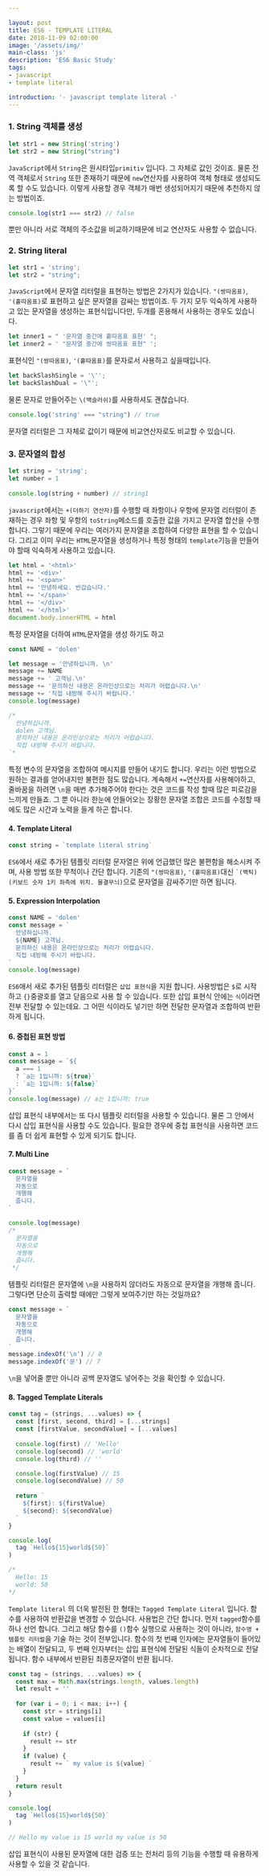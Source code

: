 ```yaml
---

layout: post
title: ES6 - TEMPLATE LITERAL
date: 2018-11-09 02:00:00
image: '/assets/img/'
main-class: 'js'
description: 'ES6 Basic Study'
tags: 
- javascript
- template literal

introduction: '- javascript template literal -'
---
```


### 1. String 객체를 생성
```javascript
let str1 = new String('string')
let str2 = new String("string")
```
`JavaScript`에서 `String`은 원시타입`primitiv` 입니다. 그 자체로 값인 것이죠. 물론 전역 객체로서 `String` 또한 존재하기 때문에 `new`연산자를 사용하여 객체 형태로 생성되도록 
할 수도 있습니다. 이렇게 사용할 경우 객체가 매번 생성되어지기 때문에 추천하지 않는 방법이죠. 

```javascript
console.log(str1 === str2) // false
``` 
뿐만 아니라 서로 객체의 주소값을 비교하기때문에 비교 연산자도 사용할 수 없습니다. 

### 2. String literal
```javascript
let str1 = 'string';
let str2 = "string";
```
`JavaScript`에서 문자열 리터럴을 표현하는 방법은 2가지가 있습니다. `"(쌍따옴표)`, `'(홑따옴표)`로 표현하고 싶은 문자열을 감싸는 방법이죠. 
두 가지 모두 익숙하게 사용하고 있는 문자열을 생성하는 표현식입니다만, 두개를 혼용해서 사용하는 경우도 있습니다. 

```javascript
let inner1 = " '문자열 중간에 홑따옴표 표현' ";
let inner2 = ' "문자열 중간에 쌍따옴표 표현" ';
```
표현식인 `"(쌍따옴표)`, `'(홑따옴표)`를 문자로서 사용하고 싶을때입니다. 

```javascript
let backSlashSingle = '\'';
let backSlashDual = '\"';
```
물론 문자로 만들어주는 `\(백슬러쉬)`를 사용하셔도 괜찮습니다. 

```javascript
console.log('string' === "string") // true
```
문자열 리터럴은 그 자체로 값이기 때문에 비교연산자로도 비교할 수 있습니다. 

### 3. 문자열의 합성

```javascript
let string = 'string';
let number = 1
    
console.log(string + number) // string1
```
`javascript`에서는 `+(더하기 연산자)`를 수행할 때 좌항이나 우항에 문자열 리터럴이 존재하는 경우 좌항 및 우항의 `toString`메소드를 호출한 값을 가지고 
문자열 합산을 수행 합니다. 그렇기 때문에 우리는 여러가지 문자열을 조합하여 다양한 표현을 할 수 있습니다. 그리고 이미 우리는 `HTML`문자열을 생성하거나 특정 형태의 
`template`기능을 만들어야 할때 익숙하게 사용하고 있습니다.

```javascript
let html = '<html>'
html += '<div>'
html += '<span>'
html += '안녕하세요. 반갑습니다.'
html += '</span>'
html += '</div>'
html += '</html>'
document.body.innerHTML = html
```
특정 문자열을 더하여 `HTML`문자열을 생성 하기도 하고

````javascript
const NAME = 'dolen'

let message = '안녕하십니까. \n'
message += NAME
message += ' 고객님.\n'
message += '문의하신 내용은 온라인상으로는 처리가 어렵습니다.\n'
message += '직접 내방해 주시기 바랍니다.'
console.log(message)

/*
  안녕하십니까.
  dolen 고객님.
  문의하신 내용은 온라인상으로는 처리가 어렵습니다.
  직접 내방해 주시기 바랍니다.
`*
````
특정 변수의 문자열을 조합하여 메시지를 만들어 내기도 합니다. 우리는 이런 방법으로 원하는 결과를 얻어내지만 불편한 점도 많습니다. 
계속해서 `+=`연산자를 사용해야하고, 줄바꿈을 하려면 `\n`을 매번 추가해주어야 한다는 것은 코드를 작성 할때 많은 피로감을 느끼게 만들죠. 
그 뿐 아니라 한눈에 안들어오는 장황한 문자열 조합은 코드를 수정할 때에도 많은 시간과 노력을 들게 하곤 합니다.

#### 4. Template Literal
```javascript
const string = `template literal string`
```
`ES6`에서 새로 추가된 템플릿 리터럴 문자열은 위에 언급했던 많은 불편함을 해소시켜 주며, 사용 방법 또한 무척이나 간단 합니다. 
기존의 `"(쌍따옴표)`, `'(홑따옴표)`대신 `` `(백틱)(키보드 숫자 1키 좌측에 위치. 물결무늬) ``으로 문자열을 감싸주기만 하면 됩니다.  

#### 5. Expression Interpolation
```javascript
const NAME = 'dolen'
const message = `
  안녕하십니까. 
  ${NAME} 고객님.
  문의하신 내용은 온라인상으로는 처리가 어렵습니다.
  직접 내방해 주시기 바랍니다.
`
console.log(message)
``` 
`ES6`애서 새로 추가된 템플릿 리터럴은 `삽입 표현식`을 지원 합니다. 사용방법은 `$`로 시작하고 `{}`중괄호를 열고 닫음으로 사용 할 수 있습니다. 
또한 삽입 표현식 안에는 `식`이라면 전부 전달할 수 있는데요. 그 어떤 식이라도 넣기만 하면 전달한 문자열과 조합하여 반환하게 됩니다.


#### 6. 중첩된 표현 방법
```javascript
const a = 1
const message = `${
  a === 1
  ? `a는 1입니까: ${true}`
  : `a는 1입니까: ${false}`
}`
console.log(message) // a는 1입니까: true
```
삽입 표현식 내부에서는 또 다시 템플릿 리터럴을 사용할 수 있습니다. 물론 그 안에서 다시 삽입 표현식을 사용할 수도 있습니다. 필요한 경우에 중첩 표현식을 사용하면 코드를 좀 더 쉽게 표현할 수 있게 되기도 합니다. 


#### 7. Multi Line 
```javascript
const message = `
  문자열을
  자동으로
  개행해
  줍니다.
`

console.log(message)
/*
  문자열을
  자동으로
  개행해
  줍니다.
 */
```
템플릿 리터럴은 문자열에 `\n`을 사용하지 않더라도 자동으로 문자열을 개행해 줍니다. 그렇다면 단순히 출력할 때에만 그렇게 보여주기만 하는 것일까요?

```javascript
const message = `
  문자열을
  자동으로
  개행해
  줍니다.
`
message.indexOf('\n') // 0
message.indexOf('문') // 7
```
`\n`을 넣어줄 뿐만 아니라 공백 문자열도 넣어주는 것을 확인할 수 있습니다. 

#### 8. Tagged Template Literals

```javascript
const tag = (strings, ...values) => {
  const [first, second, third] = [...strings]
  const [firstValue, secondValue] = [...values]
  
  console.log(first) // 'Hello'
  console.log(second) // 'world'
  console.log(third) // ''

  console.log(firstValue) // 15
  console.log(secondValue) // 50
  
  return `
    ${first}: ${firstValue} 
    ${second}: ${secondValue}
  `
}

console.log(
  tag `Hello${15}world${50}`
)

/*
  Hello: 15  
  world: 50    
*/    
````

`Template literal` 의 더욱 발전된 한 형태는 `Tagged Template Literal` 입니다. 함수를 사용하여 반환값을 변경할 수 있습니다. 
사용법은 간단 합니다. 먼저 `tagged`함수를 하나 선언 합니다. 그리고 해당 함수를 `()`함수 실행으로 사용하는 것이 아니라, `함수명 + 템플릿 리터럴`을 기술 하는 것이 전부입니다. 
함수의 첫 번째 인자에는 문자열들이 들어있는 배열이 전달되고, 두 번째 인자부터는 삽입 표현식에 전달된 식들이 순차적으로 전달 됩니다. 함수 내부에서 반환된 최종문자열이 반환 됩니다. 

```javascript
const tag = (strings, ...values) => {
  const max = Math.max(strings.length, values.length)
  let result = ''
  
  for (var i = 0; i < max; i++) {
    const str = strings[i]
    const value = values[i]
    
    if (str) {
      result += str
    }
    if (value) {
      result += ` my value is ${value} `
    }
  }
  return result
}

console.log(
  tag `Hello${15}world${50}`
)

// Hello my value is 15 world my value is 50 
```
삽입 표현식이 사용된 문자열에 대한 검증 또는 전처리 등의 기능을 수행할 때 유용하게 사용할 수 있을 것 같습니다. 
